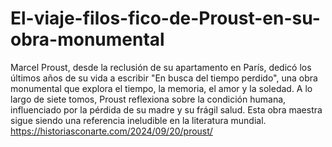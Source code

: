 # El-viaje-filos-fico-de-Proust-en-su-obra-monumental
Marcel Proust, desde la reclusión de su apartamento en París, dedicó los últimos años de su vida a escribir "En busca del tiempo perdido", una obra monumental que explora el tiempo, la memoria, el amor y la soledad. A lo largo de siete tomos, Proust reflexiona sobre la condición humana, influenciado por la pérdida de su madre y su frágil salud. Esta obra maestra sigue siendo una referencia ineludible en la literatura mundial.
https://historiasconarte.com/2024/09/20/proust/
